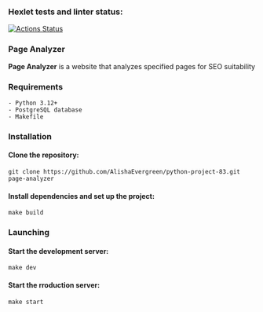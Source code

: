 ### Hexlet tests and linter status:
[![Actions Status](https://github.com/Capnus/python-project-83/actions/workflows/hexlet-check.yml/badge.svg)](https://github.com/Capnus/python-project-83/actions)


### Page Analyzer

**Page Analyzer** is a website that analyzes specified pages for SEO suitability


### Requirements
```
- Python 3.12+
- PostgreSQL database 
- Makefile 
```

### Installation

#### Clone the repository:
```
git clone https://github.com/AlishaEvergreen/python-project-83.git page-analyzer
```

#### Install dependencies and set up the project: 
```
make build
```

### Launching

#### Start the development server: 
```
make dev
```
#### Start the rroduction server: 
```
make start
```
